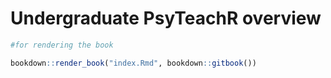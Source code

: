 # Undergraduate PsyTeachR overview




```r
#for rendering the book

bookdown::render_book("index.Rmd", bookdown::gitbook())
```
